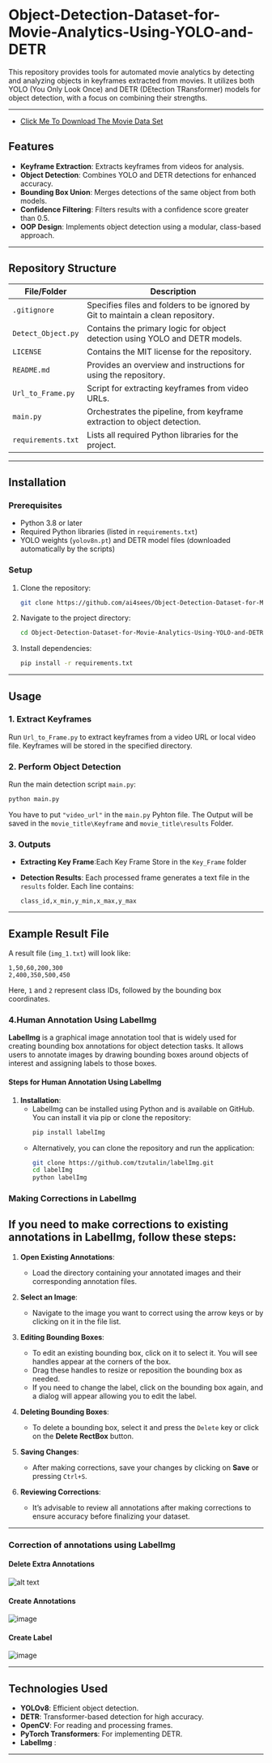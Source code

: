 # Object-Detection-Dataset-for-Movie-Analytics-Using-YOLO-and-DETR

This repository provides tools for automated movie analytics by detecting and analyzing objects in keyframes extracted from movies. It utilizes both YOLO (You Only Look Once) and DETR (DEtection TRansformer) models for object detection, with a focus on combining their strengths.

---
- [Click Me To Download The Movie Data Set](https://drive.google.com/drive/folders/0AKbuZk061IX9Uk9PVA)

## Features

- **Keyframe Extraction**: Extracts keyframes from videos for analysis.
- **Object Detection**: Combines YOLO and DETR detections for enhanced accuracy.
- **Bounding Box Union**: Merges detections of the same object from both models.
- **Confidence Filtering**: Filters results with a confidence score greater than 0.5.
- **OOP Design**: Implements object detection using a modular, class-based approach.

---

## Repository Structure

| File/Folder         | Description                                                                           |
|---------------------|---------------------------------------------------------------------------------------|
| `.gitignore`        | Specifies files and folders to be ignored by Git to maintain a clean repository.     |
| `Detect_Object.py`  | Contains the primary logic for object detection using YOLO and DETR models.          |
| `LICENSE`           | Contains the MIT license for the repository.                                         |
| `README.md`         | Provides an overview and instructions for using the repository.                      |
| `Url_to_Frame.py`   | Script for extracting keyframes from video URLs.                                      |
| `main.py`           | Orchestrates the pipeline, from keyframe extraction to object detection.             |
| `requirements.txt`  | Lists all required Python libraries for the project.                                 |

---

## Installation

### Prerequisites

- Python 3.8 or later
- Required Python libraries (listed in `requirements.txt`)
- YOLO weights (`yolov8n.pt`) and DETR model files (downloaded automatically by the scripts)

### Setup

1. Clone the repository:
   ```bash
   git clone https://github.com/ai4sees/Object-Detection-Dataset-for-Movie-Analytics-Using-YOLO-and-DETR.git
   ```

2. Navigate to the project directory:
   ```bash
   cd Object-Detection-Dataset-for-Movie-Analytics-Using-YOLO-and-DETR
   ```

3. Install dependencies:
   ```bash
   pip install -r requirements.txt
   ```

---

## Usage

### 1. Extract Keyframes

Run `Url_to_Frame.py` to extract keyframes from a video URL or local video file. Keyframes will be stored in the specified directory.

### 2. Perform Object Detection

Run the main detection script `main.py`:
```bash
python main.py
```

You have to put `"video_url"` in the `main.py` Pyhton file. The Output will be saved in the `movie_title\Keyframe` and `movie_title\results` Folder.

### 3. Outputs
- **Extracting Key Frame**:Each Key Frame Store in the `Key_Frame` folder

- **Detection Results**: Each processed frame generates a text file in the `results` folder. Each line contains:
  ```
  class_id,x_min,y_min,x_max,y_max
  ```
---

## Example Result File

A result file (`img_1.txt`) will look like:
```
1,50,60,200,300
2,400,350,500,450
```
Here, `1` and `2` represent class IDs, followed by the bounding box coordinates.

### 4.Human Annotation Using LabelImg

**LabelImg** is a graphical image annotation tool that is widely used for creating bounding box annotations for object detection tasks. It allows users to annotate images by drawing bounding boxes around objects of interest and assigning labels to those boxes.

#### Steps for Human Annotation Using LabelImg

1. **Installation**:
   - LabelImg can be installed using Python and is available on GitHub. You can install it via pip or clone the repository:
     ```bash
     pip install labelImg
     ```
   - Alternatively, you can clone the repository and run the application:
     ```bash
     git clone https://github.com/tzutalin/labelImg.git
     cd labelImg
     python labelImg
     ```
### Making Corrections in LabelImg

If you need to make corrections to existing annotations in LabelImg, follow these steps:
---

1. **Open Existing Annotations**:
   - Load the directory containing your annotated images and their corresponding annotation files.

2. **Select an Image**:
   - Navigate to the image you want to correct using the arrow keys or by clicking on it in the file list.

3. **Editing Bounding Boxes**:
   - To edit an existing bounding box, click on it to select it. You will see handles appear at the corners of the box.
   - Drag these handles to resize or reposition the bounding box as needed.
   - If you need to change the label, click on the bounding box again, and a dialog will appear allowing you to edit the label.

4. **Deleting Bounding Boxes**:
   - To delete a bounding box, select it and press the `Delete` key or click on the **Delete RectBox** button.

5. **Saving Changes**:
   - After making corrections, save your changes by clicking on **Save** or pressing `Ctrl+S`.

6. **Reviewing Corrections**:
   - It’s advisable to review all annotations after making corrections to ensure accuracy before finalizing your dataset.

---
### Correction of annotations using LabelImg 
####  Delete Extra Annotations
![alt text](img1.png)
#### Create Annotations
![image](img2.png)
#### Create Label 
![image](img3.png)


---
## Technologies Used

- **YOLOv8**: Efficient object detection.
- **DETR**: Transformer-based detection for high accuracy.
- **OpenCV**: For reading and processing frames.
- **PyTorch Transformers**: For implementing DETR.
- **LabelImg** : 

---

